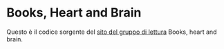 # Books, Heart and Brain
Questo è il codice sorgente del [sito del gruppo di lettura](https://booksheartbrain.netlify.app/) Books, heart and brain.
